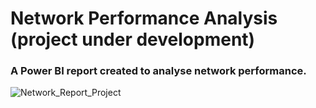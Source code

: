 # Network Performance Analysis (project under development)
 ### A Power BI report created to analyse network performance.
![Network_Report_Project](https://user-images.githubusercontent.com/99413257/180989067-eb2f0591-4616-420c-a30a-e2a7c0434534.jpg)
